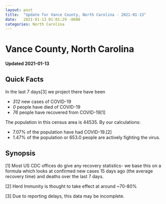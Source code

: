 ```yaml
---
layout: post
title:  "Update for Vance County, North Carolina - 2021-01-13"
date:   2021-01-13 01:01:29 -0600
categories: North Carolina
---
```


# Vance County, North Carolina
#### Updated 2021-01-13

## Quick Facts

In the last 7 days[3] we project there have been
- *312* new cases of COVID-19
- *0* people have died of COVID-19
- *76* people have recovered from COVID-19[1]

The population in this census area is 44535. By our calculations:
- 7.07% of the population have had COVID-19.[2]
- 1.47% of the population or 653.0 people are actively fighting the virus.

## Synopsis




[1] Most US CDC offices do give any recovery statistics- we base this on a formula which looks at confirmed new cases
15 days ago (the average recovery time) and deaths over the last 7 days.

[2] Herd Immunity is thought to take effect at around ~70-80%

[3] Due to reporting delays, this data may be incomplete.
 
    